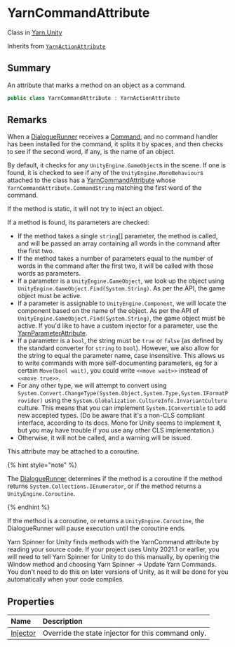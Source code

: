 # YarnCommandAttribute

Class in [Yarn.Unity](/docs/api/csharp/yarn.unity.md)

Inherits from [`YarnActionAttribute`](/docs/api/csharp/yarn.unity.yarnactionattribute.md)

## Summary


An attribute that marks a method on an object as a command.


```csharp
public class YarnCommandAttribute : YarnActionAttribute
```

## Remarks

<p>
When a <a href="yarn.unity.dialoguerunner.md">DialogueRunner</a> receives a <a href="yarn.command.md">Command</a>,
and no command handler has been installed for the command, it splits it
by spaces, and then checks to see if the second word, if any, is the
name of an object.
</p> <p>
By default, it checks for any <code>UnityEngine.GameObject</code>s in the scene. If
one is found, it is checked to see if any of the <code>UnityEngine.MonoBehaviour</code>s attached to the class has a <a href="yarn.unity.yarncommandattribute.md">YarnCommandAttribute</a> whose <code>YarnCommandAttribute.CommandString</code> matching the first word of
the command.
</p> <p>If the method is static, it will not try to inject an
object.</p> <p>If a method is found, its parameters are checked:</p> <ul type="bullet">
<li>
If the method takes a single <code>string</code>[] parameter, the
method is called, and will be passed an array containing all words in
the command after the first two.
</li>
<li>
If the method takes a number of parameters equal to the number of words
in the command after the first two, it will be called with those words
as parameters.
</li>
<li>
If a parameter is a <code>UnityEngine.GameObject</code>, we look up the object
using <code>UnityEngine.GameObject.Find(System.String)</code>. As per the API, the game
object must be active.
</li>
<li>
If a parameter is assignable to <code>UnityEngine.Component</code>, we will locate
the component based on the name of the object. As per the API of <code>UnityEngine.GameObject.Find(System.String)</code>, the game object must be active. If
you'd like to have a custom injector for a parameter, use the <a href="yarn.unity.yarnparameterattribute.md">YarnParameterAttribute</a>.
</li>
<li>
If a parameter is a <code>bool</code>, the string must be <code>true</code>
or <code>false</code> (as defined by the standard converter for <code>string</code> to <code>bool</code>). However, we also allow for the
string to equal the parameter name, case insensitive. This allows us to
write commands with more self-documenting parameters, eg for a certain
<code>Move(bool wait)</code>, you could write <code>&lt;&lt;move wait&gt;&gt;</code>
instead of <code>&lt;&lt;move true&gt;&gt;</code>.
</li>
<li>
For any other type, we will attempt to convert using <code>System.Convert.ChangeType(System.Object,System.Type,System.IFormatProvider)</code> using the
<code>System.Globalization.CultureInfo.InvariantCulture</code> culture.
This means that you can implement <code>System.IConvertible</code> to add new
accepted types. (Do be aware that it's a non-CLS compliant interface,
according to its docs. Mono for Unity seems to implement it, but you may
have trouble if you use any other CLS implementation.)
</li>
<li>Otherwise, it will not be called, and a warning will be
issued.</li>
</ul> <p>This attribute may be attached to a coroutine. </p> <p>
{% hint style="note" %}

The <a href="yarn.unity.dialoguerunner.md">DialogueRunner</a> determines if the method is a coroutine
if the method returns <code>System.Collections.IEnumerator</code>, or if the method
returns a <code>UnityEngine.Coroutine</code>. 

{% endhint %}
</p> <p>
If the method is a coroutine, or returns a <code>UnityEngine.Coroutine</code>, the
DialogueRunner will pause execution until the coroutine ends.
</p> <p>
Yarn Spinner for Unity finds methods with the YarnCommand attribute by
reading your source code. If your project uses Unity 2021.1 or earlier,
you will need to tell Yarn Spinner for Unity to do this manually, by
opening the Window method and choosing Yarn Spinner -&gt; Update Yarn
Commands. You don't need to do this on later versions of Unity, as it
will be done for you automatically when your code compiles.
</p>

## Properties

|Name|Description|
|:---|:---|
|[Injector](/docs/api/csharp/yarn.unity.yarncommandattribute.injector.md)|Override the state injector for this command only.|

